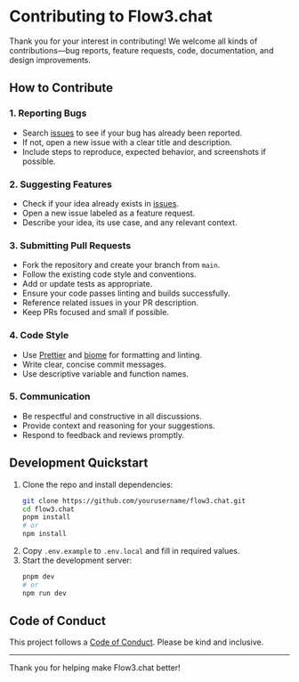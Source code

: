 # Contributing to Flow3.chat

Thank you for your interest in contributing! We welcome all kinds of contributions—bug reports, feature requests, code, documentation, and design improvements.

## How to Contribute

### 1. Reporting Bugs

- Search [issues](https://github.com/yourusername/flow3.chat/issues) to see if your bug has already been reported.
- If not, open a new issue with a clear title and description.
- Include steps to reproduce, expected behavior, and screenshots if possible.

### 2. Suggesting Features

- Check if your idea already exists in [issues](https://github.com/yourusername/flow3.chat/issues).
- Open a new issue labeled as a feature request.
- Describe your idea, its use case, and any relevant context.

### 3. Submitting Pull Requests

- Fork the repository and create your branch from `main`.
- Follow the existing code style and conventions.
- Add or update tests as appropriate.
- Ensure your code passes linting and builds successfully.
- Reference related issues in your PR description.
- Keep PRs focused and small if possible.

### 4. Code Style

- Use [Prettier](https://prettier.io/) and [biome](https://biomejs.dev/) for formatting and linting.
- Write clear, concise commit messages.
- Use descriptive variable and function names.

### 5. Communication

- Be respectful and constructive in all discussions.
- Provide context and reasoning for your suggestions.
- Respond to feedback and reviews promptly.

## Development Quickstart

1. Clone the repo and install dependencies:
   ```bash
   git clone https://github.com/yourusername/flow3.chat.git
   cd flow3.chat
   pnpm install
   # or
   npm install
   ```
2. Copy `.env.example` to `.env.local` and fill in required values.
3. Start the development server:
   ```bash
   pnpm dev
   # or
   npm run dev
   ```

## Code of Conduct

This project follows a [Code of Conduct](https://opensource.guide/code-of-conduct/). Please be kind and inclusive.

---

Thank you for helping make Flow3.chat better!
